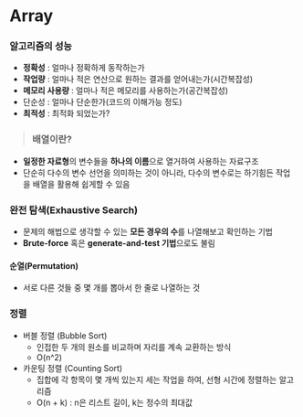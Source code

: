 # Array

### 알고리즘의 성능
- **정확성** : 얼마나 정확하게 동작하는가
- **작업량** : 얼마나 적은 연산으로 원하는 결과를 얻어내는가(시간복잡성)
- **메모리 사용량** : 얼마나 적은 메모리를 사용하는가(공간복잡성)
- 단순성 : 얼마나 단순한가(코드의 이해가능 정도)
- **최적성** : 최적화 되었는가?

> ### 배열이란?
- **일정한 자료형**의 변수들을 **하나의 이름**으로 열거하여 사용하는 자료구조
- 단순히 다수의 변수 선언을 의미하는 것이 아니라, 다수의 변수로는 하기힘든 작업을 배열을 활용해 쉽게할 수 있음

### 완전 탐색(Exhaustive Search)
- 문제의 해법으로 생각할 수 있는 **모든 경우의 수**를 나열해보고 확인하는 기법
- **Brute-force** 혹은 **generate-and-test 기법**으로도 불림

#### 순열(Permutation)
- 서로 다른 것들 중 몇 개를 뽑아서 한 줄로 나열하는 것

### 정렬
- 버블 정렬 (Bubble Sort)
  - 인접한 두 개의 원소를 비교하며 자리를 계속 교환하는 방식
  - O(n^2)
- 카운팅 정렬 (Counting Sort)
  - 집합에 각 항목이 몇 개씩 있는지 세는 작업을 하여, 선형 시간에 정렬하는 알고리즘
  - O(n + k) : n은 리스트 길이, k는 정수의 최대값

